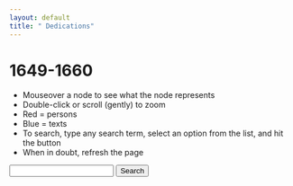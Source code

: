 ```yaml
---
layout: default
title: " Dedications"
---
```


# 1649-1660
- Mouseover a node to see what the node represents
- Double-click or scroll (gently) to zoom
- Red = persons
- Blue = texts
- To search, type any search term, select an option from the list, and hit the button
- When in doubt, refresh the page

<div class="ui-widget">
   <input id="search">
    <button type="button" onclick="searchNode()">Search</button>
</div>
<div id="network"></div>

<script src="http://d3js.org/d3.v3.min.js"></script>
<script src="https://ajax.googleapis.com/ajax/libs/jquery/1.11.3/jquery.min.js"></script>
<link rel="stylesheet" href="https://ajax.googleapis.com/ajax/libs/jqueryui/1.11.4/themes/smoothness/jquery-ui.css">
<script src="https://ajax.googleapis.com/ajax/libs/jqueryui/1.11.4/jquery-ui.min.js"></script>
<script src='1649-1660.js'></script>
